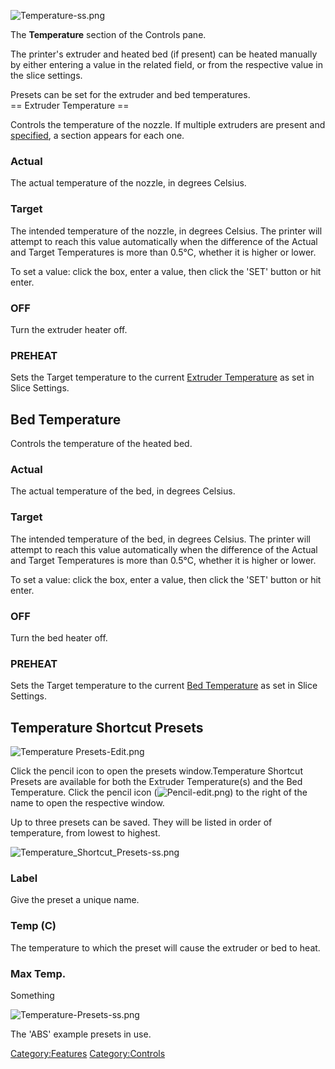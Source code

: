 ![Temperature-ss.png](http://wiki.mattercontrol.com/images/c/c7/Temperature-ss.png "Temperature-ss.png")

The **Temperature** section of the Controls pane.


The printer's extruder and heated bed (if present) can be heated
manually by either entering a value in the related field, or from the
respective value in the slice settings.

Presets can be set for the extruder and bed temperatures.  
\== Extruder Temperature ==

Controls the temperature of the nozzle. If multiple extruders are
present and
[specified](settings/printer/features/hardware/extruder-count),
a section appears for each one.

### Actual

The actual temperature of the nozzle, in degrees Celsius.

### Target

The intended temperature of the nozzle, in degrees Celsius. The printer
will attempt to reach this value automatically when the difference of
the Actual and Target Temperatures is more than 0.5°C, whether it is
higher or lower.

To set a value: click the box, enter a value, then click the 'SET'
button or hit enter.

### OFF

Turn the extruder heater off.

### PREHEAT

Sets the Target temperature to the current [Extruder
Temperature](settings/filament/filament/extruder-temperatures/extruder-temperature)
as set in Slice Settings.

## Bed Temperature

Controls the temperature of the heated bed.

### Actual

The actual temperature of the bed, in degrees Celsius.

### Target

The intended temperature of the bed, in degrees Celsius. The printer
will attempt to reach this value automatically when the difference of
the Actual and Target Temperatures is more than 0.5°C, whether it is
higher or lower.

To set a value: click the box, enter a value, then click the 'SET'
button or hit enter.

### OFF

Turn the bed heater off.

### PREHEAT

Sets the Target temperature to the current [Bed
Temperature](settings/filament/filament/bed-temperatures/bed-temperature)
as set in Slice Settings.

## Temperature Shortcut Presets

![Temperature Presets-Edit.png](http://wiki.mattercontrol.com/images/4/48/Temperature_Presets-Edit.png "Temperature Presets-Edit.png")

Click the pencil icon to open the presets window.Temperature Shortcut Presets are available for both the Extruder
Temperature(s) and the Bed Temperature. Click the pencil icon
(![Pencil-edit.png](http://wiki.mattercontrol.com/images/b/b0/Pencil-edit.png "Pencil-edit.png")) to the right of
the name to open the respective window.

Up to three presets can be saved. They will be listed in order of
temperature, from lowest to
highest.

![Temperature\_Shortcut\_Presets-ss.png](http://wiki.mattercontrol.com/images/4/43/Temperature_Shortcut_Presets-ss.png
"Temperature_Shortcut_Presets-ss.png")

### Label

Give the preset a unique name.

### Temp (C)

The temperature to which the preset will cause the extruder or bed to
heat.

### Max Temp.

Something

![Temperature-Presets-ss.png](http://wiki.mattercontrol.com/images/2/20/Temperature-Presets-ss.png "Temperature-Presets-ss.png")

The 'ABS' example presets in use.


[Category:Features](category:features)
[Category:Controls](category:controls)
